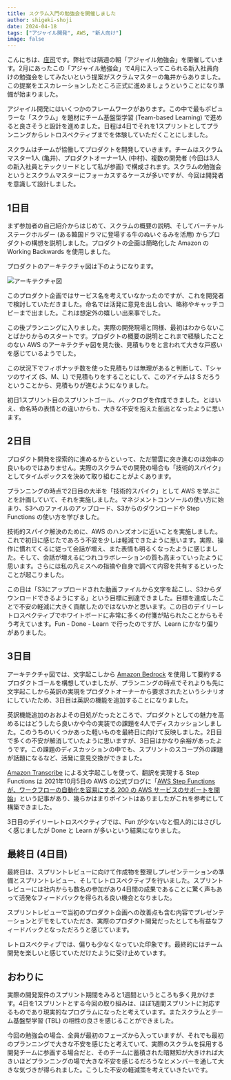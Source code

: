 ```yaml
---
title: スクラム入門の勉強会を開催しました
author: shigeki-shoji
date: 2024-04-18
tags: ["アジャイル開発", AWS, "新人向け"]
image: false
---
```


こんにちは、[庄司](https://github.com/edward-mamezou)です。弊社では隔週の朝「アジャイル勉強会」を開催しています。2月にあったこの「アジャイル勉強会」で4月に入ってこられる新入社員向けの勉強会をしてみたいという提案がスクラムマスターの亀井からありました。この提案をエスカレーションしたところ正式に進めましょうということになり準備が始まりました。

アジャイル開発にはいくつかのフレームワークがあります。この中で最もポピュラーな「スクラム」を題材にチーム基盤型学習 (Team-based Learning) で進めると良さそうと設計を進めました。日程は4日でそれを1スプリントとしてプランニングからレトロスペクティブまでを体験していただくことにしました。

スクラムはチームが協働してプロダクトを開発していきます。チームはスクラムマスター1人 (亀井)、プロダクトオーナー1人 (中村)、複数の開発者 (今回は3人の新入社員とテックリードとして私が参画) で構成されます。スクラムの勉強会というとスクラムマスターにフォーカスするケースが多いですが、今回は開発者を意識して設計しました。

## 1日目

まず参加者の自己紹介からはじめて、スクラムの概要の説明、そしてバーチャルステークホルダー (ある韓国ドラマに登場する牛のぬいぐるみを活用) からプロダクトの構想を説明しました。プロダクトの企画は簡略化した Amazon の Working Backwards を使用しました。

プロダクトのアーキテクチャ図は下のようになります。

![アーキテクチャ図](/img/blogs/2024/introduction-to-scrum/architecture.png)

このプロダクト企画ではサービス名を考えていなかったのですが、これを開発者で検討していただきました。命名では活発に意見を出し合い、略称やキャッチコピーまで出ました。これは想定外の嬉しい出来事でした。

この後プランニングに入りました。実際の開発現場と同様、最初はわからないことばかりからのスタートです。プロダクトの概要の説明とこれまで経験したことのない AWS のアーキテクチャ図を見た後、見積もりをと言われて大きな戸惑いを感じているようでした。

この状況下でフィボナッチ数を使った見積もりは無理があると判断して、Tシャツのサイズ (S、M、L) で見積もりをすることにして、このアイテムは S だろうということから、見積もりが進むようになりました。

初日1スプリント目のスプリントゴール、バックログを作成できました。とはいえ、命名時の表情との違いからも、大きな不安を抱えた船出となったように思います。

## 2日目

プロダクト開発を探索的に進めるからといって、ただ闇雲に突き進むのは効率の良いものではありません。実際のスクラムでの開発の場合も「技術的スパイク」としてタイムボックスを決めて取り組むことがよくあります。

プランニングの時点で2日目の大半を「技術的スパイク」として AWS を学ぶことを計画していて、それを実施しました。マネジメントコンソールの使い方に始まり、S3へのファイルのアップロード、S3からのダウンロードや Step Functions の使い方を学びました。

技術的スパイク解決のために、AWS のハンズオンに近いことを実施しました。これで初日に感じたであろう不安を少しは軽減できたように思います。実際、操作に慣れてくるに従って会話が増え、また表情も明るくなったように感じました。そして、会話が増えるにつれコラボレーションの質も高まっていったように思います。さらには私の凡ミスへの指摘や自身で調べて内容を共有するといったことが起こりました。

この日は「S3にアップロードされた動画ファイルから文字を起こし、S3からダウンロードできるようにする」という目標に到達できました。目標を達成したことで不安の軽減に大きく貢献したのではないかと思います。この日のデイリーレトロスペクティブでホワイトボードに非常に多くの付箋が貼られたことからもそう考えています。Fun - Done - Learn で行ったのですが、Learn にかなり偏りがありました。

## 3日目

アーキテクチャ図では、文字起こしから [Amazon Bedrock](https://aws.amazon.com/jp/bedrock/) を使用して要約するプロダクトゴールを構想していましたが、プランニングの時点でそれよりも先に文字起こしから英訳の実現をプロダクトオーナーから要求されたというシナリオにしていたため、3日目は英訳の機能を追加することになりました。

英訳機能追加のおおよその目処がたったところで、プロダクトとしての魅力を高めるにはどうしたら良いかや今の実装での課題を4人でディスカッションしました。このうちのいくつかあった軽いものを最終日に向けて反映しました。2日目で多くの不安が解消していたように思いますが、3日目はかなり余裕があったようです。この課題のディスカッションの中でも、スプリントのスコープ外の課題が話題になるなど、活発に意見交換ができました。

[Amazon Transcribe](https://aws.amazon.com/jp/transcribe/) による文字起こしを使って、翻訳を実現する Step Functions は 2021年10月5日の AWS の公式ブログに「[AWS Step Functions が、ワークフローの自動化を容易にする 200 の AWS サービスのサポートを開始](https://aws.amazon.com/jp/blogs/news/now-aws-step-functions-supports-200-aws-services-to-enable-easier-workflow-automation/)」という記事があり、幾らかはまりポイントはありましたがこれを参考にして構築できました。

3日目のデイリーレトロスペクティブでは、Fun が少ないなと個人的にはさびしく感じましたが Done と Learn が多いという結果になりました。

## 最終日 (4日目)

最終日は、スプリントレビューに向けて作成物を整理しプレゼンテーションの準備とスプリントレビュー、そしてレトロスペクティブを行いました。スプリントレビューには社内からも数名の参加があり4日間の成果であることに驚く声もあって活発なフィードバックを得られる良い機会となりました。

スプリントレビューで当初のプロダクト企画への改善点も含む内容でプレゼンテーションとデモをしていただき、実際のプロダクト開発だったとしても有益なフィードバックとなっただろうと感じています。

レトロスペクティブでは、偏りも少なくなっていた印象です。最終的にはチーム開発を楽しいと感じていただけたように受け止めています。

## おわりに

実際の開発案件のスプリント期間をみると1週間というところも多く見かけます。4日を1スプリントとする今回の取り組みは、ほぼ1週間スプリントに対応するものであり現実的なプログラムになったと考えています。またスクラムとチーム基盤型学習 (TBL) の相性の良さを感じることができました。

今回の勉強会の場合、全員が最初のフェーズから入っていますが、それでも最初のプランニングで大きな不安を感じたと考えていて、実際のスクラムを採用する開発チームに参画する場合だと、そのチームに蓄積された暗黙知が大きければ大きいほどプランニングの場で大きな不安を感じるだろうなとメンバーを通して大きな気づきが得られました。こうした不安の軽減策を考えていきたいです。
